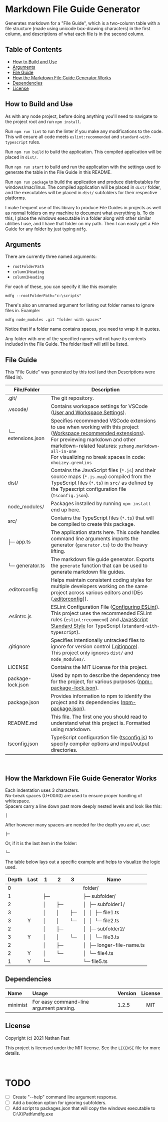 # Markdown File Guide Generator  <!-- omit in toc -->

Generates markdown for a \"File Guide\", which is a two-column table with a file structure (made using unicode box-drawing characters) in the first column, and descriptions of what each file is in the second column.

## Table of Contents  <!-- omit in toc -->
- [How to Build and Use](#how-to-build-and-use)
- [Arguments](#arguments)
- [File Guide](#file-guide)
- [How the Markdown File Guide Generator Works](#how-the-markdown-file-guide-generator-works)
- [Dependencies](#dependencies)
- [License](#license)

 
## How to Build and Use

As with any node project, before doing anything you'll need to navigate to the project root and run `npm install`.

Run `npm run lint` to run the linter if you make any modifications to the code. This will ensure all code meets `eslint:recommended` and `standard-with-typescript` rules.

Run `npm run build` to build the application. This compiled application will be placed in `dist/`.  

Run `npm run start` to build and run the application with the settings used to generate the table in the File Guide in this README.

Run `npm run package` to build the application and produce distributables for windows/mac/linux. The compiled application will be placed in `dist/` folder, and the executables will be placed in `dist/` subfolders for their respective platforms.

I make frequent use of this library to produce File Guides in projects as well as normal folders on my machine to document what everything is. To do this, I place the windows executable in a folder along with other similar utilities I use, and I have that folder on my path. Then I can easily get a File Guide for any folder by just typing `mdfg`.

## Arguments

There are currently three named arguments:
- `rootFolderPath`
- `column1Heading`
- `column2Heading`

For each of these, you can specify it like this example: 
```
mdfg --rootFolderPath="c:\scripts"
```

There's also an unnamed argument for listing out folder names to ignore files in. Example:
```
mdfg node_modules .git "folder with spaces"
```
Notice that if a folder name contains spaces, you need to wrap it in quotes.  

Any folder with one of the specified names will not have its contents included in the File Guide. The folder itself will still be listed.

## File Guide

This "File Guide" was generated by this tool (and then Descriptions were filled in).

| File/Folder                       | Description |
|-----------------------------------|-------------|
| .git/                             | The git repository. |
| .vscode/                          | Contains workspace settings for VSCode ([User and Workspace Settings](https://code.visualstudio.com/docs/getstarted/settings)). |
| └─ extensions.json<br/><br/><br/> | Specifies recommended VSCode extensions to use when working with this project ([Workspace recommended extensions](https://code.visualstudio.com/docs/editor/extension-gallery#_workspace-recommended-extensions)).<br />For previewing markdown and other markdown-related features: `yzhang.markdown-all-in-one`<br />For visualizing no break spaces in code: `nhoizey.gremlins` |
| dist/                             | Contains the JavaScript files (`*.js`) and their source maps (`*.js.map`) compiled from the TypeScript files (`*.ts`) in `src/` as defined by the Typescript configuration file (`tsconfig.json`). |
| node_modules/                     | Packages installed by running `npm install` end up here. |
| src/                              | Contains the TypeScript files (`*.ts`) that will be compiled to create this package. |
| ├─ app.ts                         | The application starts here. This code handles command line arguments imports the generator (`generator.ts`) to do the heavy lifting. |
| └─ generator.ts                   | The markdown file guide generator. Exports the `generate` function that can be used to generate markdown file guides. |
| .editorconfig                     | Helps maintain consistent coding styles for multiple developers working on the same project across various editors and IDEs ([.editorconfig](https://editorconfig.org/)]). |
| .eslintrc.js<br/><br/>            | ESLint Configuration File ([Configuring ESLint](https://eslint.org/docs/user-guide/configuring#configuration-file-formats)).<br/>This project uses the recommended ESLint rules (`eslint:recommend`) and [JavasScript Standard Style](https://standardjs.com/) for TypeScript (`standard-with-typescript`). |
| .gitignore<br/><br/>              | Specifies intentionally untracked files to ignore for version control ([.gitignore](https://git-scm.com/docs/gitignore)).<br />This project only ignores `dist/` and `node_modules/`. |
| LICENSE                           | Contains the MIT License for this project. |
| package-lock.json                 | Used by npm to describe the dependency tree for the project, for various purposes ([npm-package-lock.json](https://docs.npmjs.com/configuring-npm/package-lock-json.html)). |
| package.json                      | Provides information to npm to identify the project and its dependencies ([npm-package.json](https://docs.npmjs.com/configuring-npm/package-json.html)). |
| README.md                         | This file. The first one you should read to understand what this project is. Formatted using markdown. |
| tsconfig.json                     | TypeScript configuration file ([tsconfig.js](https://www.typescriptlang.org/tsconfig)) to specify compiler options and input/output directories. |

<br />

## How the Markdown File Guide Generator Works

Each indentation uses 3 characters.  
No-break spaces (U+00A0) are used to ensure proper handling of whitespace.  
Spacers carry a line down past more deeply nested levels and look like this:  
```
│  
```
After however many spacers are needed for the depth you are at, use:
```
├─   
```
Or, if it is the last item in the folder:
```
└─   
```

The table below lays out a specific example and helps to visualize the logic used.

| Depth | Last |  1    |  2    |  3    | Name                      |
|-------|------|-------|-------|-------|---------------------------|
| 0     |      |       |       |       | folder/                   |
| 1     |      |  ├─   |       |       | ├─ subfolder/             |
| 2     |      |  │    |  ├─   |       | │  ├─ subfolder1/         |
| 3     |      |  │    |  │    |  ├─   | │  │  ├─ file1.ts         |
| 3     |  Y   |  │    |  │    |  └─   | │  │  └─ file2.ts         |
| 2     |      |  │    |  ├─   |       | │  ├─ subfolder2/         |
| 3     |  Y   |  │    |  │    |  └─   | │  │  └─ file3.ts         |
| 2     |      |  │    |  ├─   |       | │  ├─ longer-file-name.ts |
| 2     |  Y   |  │    |  └─   |       | │  └─ file4.ts            |
| 1     |  Y   |  └─   |       |       | └─ file5.ts               |

## Dependencies

| Name                                | Usage                                   | Version | License      |
| :---------------------------------- | :-------------------------------------- | :------ | :----------: |
| minimist                            | For easy command-line argument parsing. | 1.2.5   | MIT          |

## License

Copyright (c) 2021 Nathan Fast

This project is licensed under the MIT license. See the `LICENSE` file for more details.

<br />

# TODO <!-- omit in toc -->

 - [ ] Create "--help" command line argument response.
 - [ ] Add a boolean option for ignoring subfolders.
 - [ ] Add script to packages.json that will copy the windows executable to C:\X\Path\mdfg.exe